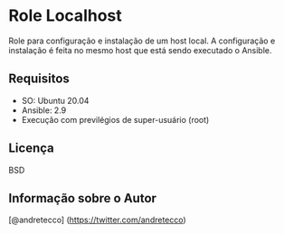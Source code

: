 Role Localhost
=========

Role para configuração e instalação de um host local.
A configuração e instalação é feita no mesmo host que está sendo executado o Ansible.

Requisitos
------------

- SO: Ubuntu 20.04
- Ansible: 2.9
- Execução com previlégios de super-usuário (root)

Licença
-------

BSD

Informação sobre o Autor
------------------

[@andretecco] (https://twitter.com/andretecco)